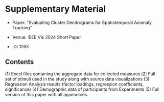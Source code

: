 # Supplementary Material

* Paper: "Evaluating Cluster Dendrograms for Spatiotemporal Anomaly Tracking"

* Venue: IEEE Vis 2024 Short Paper

* ID: 1263

## Contents

(1) Excel files contaning the aggregate data for collected measures
(2) Full set of stimuli used in the study along with source data visualizations
(3) Regression Analysis results (factor loadings, regression coefficients, significance)
(4) Demographic data of participants from Experiments
(5) Full version of this paper with all appendices.
